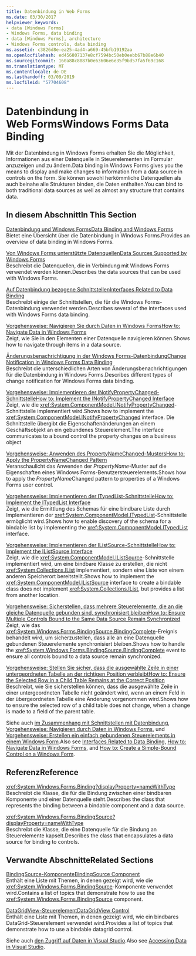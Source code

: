 ```yaml
---
title: Datenbindung in Web Forms
ms.date: 03/30/2017
helpviewer_keywords:
- data [Windows Forms]
- Windows Forms, data binding
- data [Windows Forms], architecture
- Windows Forms controls, data binding
ms.assetid: c3826d8e-ea25-4ad4-a669-45bfb19192aa
ms.openlocfilehash: ed456807137e8cf7594bc50eb0eebb67b88e6b40
ms.sourcegitcommit: 160a88c8087b0e63606e6e35f9bd57fa5f69c168
ms.translationtype: MT
ms.contentlocale: de-DE
ms.lasthandoff: 03/09/2019
ms.locfileid: "57704608"
---
```

# <a name="windows-forms-data-binding"></a><span data-ttu-id="28854-102">Datenbindung in Web Forms</span><span class="sxs-lookup"><span data-stu-id="28854-102">Windows Forms Data Binding</span></span>
<span data-ttu-id="28854-103">Mit der Datenbindung in Windows Forms erhalten Sie die Möglichkeit, Informationen aus einer Datenquelle in Steuerelementen im Formular anzuzeigen und zu ändern.</span><span class="sxs-lookup"><span data-stu-id="28854-103">Data binding in Windows Forms gives you the means to display and make changes to information from a data source in controls on the form.</span></span> <span data-ttu-id="28854-104">Sie können sowohl herkömmliche Datenquellen als auch beinahe alle Strukturen binden, die Daten enthalten.</span><span class="sxs-lookup"><span data-stu-id="28854-104">You can bind to both traditional data sources as well as almost any structure that contains data.</span></span>  
  
## <a name="in-this-section"></a><span data-ttu-id="28854-105">In diesem Abschnitt</span><span class="sxs-lookup"><span data-stu-id="28854-105">In This Section</span></span>  
 [<span data-ttu-id="28854-106">Datenbindung und Windows Forms</span><span class="sxs-lookup"><span data-stu-id="28854-106">Data Binding and Windows Forms</span></span>](data-binding-and-windows-forms.md)  
 <span data-ttu-id="28854-107">Bietet eine Übersicht über die Datenbindung in Windows Forms.</span><span class="sxs-lookup"><span data-stu-id="28854-107">Provides an overview of data binding in Windows Forms.</span></span>  
  
 [<span data-ttu-id="28854-108">Von Windows Forms unterstützte Datenquellen</span><span class="sxs-lookup"><span data-stu-id="28854-108">Data Sources Supported by Windows Forms</span></span>](data-sources-supported-by-windows-forms.md)  
 <span data-ttu-id="28854-109">Beschreibt die Datenquellen, die in Verbindung mit Windows Forms verwendet werden können.</span><span class="sxs-lookup"><span data-stu-id="28854-109">Describes the data sources that can be used with Windows Forms.</span></span>  
  
 [<span data-ttu-id="28854-110">Auf Datenbindung bezogene Schnittstellen</span><span class="sxs-lookup"><span data-stu-id="28854-110">Interfaces Related to Data Binding</span></span>](interfaces-related-to-data-binding.md)  
 <span data-ttu-id="28854-111">Beschreibt einige der Schnittstellen, die für die Windows Forms-Datenbindung verwendet werden.</span><span class="sxs-lookup"><span data-stu-id="28854-111">Describes several of the interfaces used with Windows Forms data binding.</span></span>  
  
 [<span data-ttu-id="28854-112">Vorgehensweise: Navigieren Sie durch Daten in Windows Forms</span><span class="sxs-lookup"><span data-stu-id="28854-112">How to: Navigate Data in Windows Forms</span></span>](how-to-navigate-data-in-windows-forms.md)  
 <span data-ttu-id="28854-113">Zeigt, wie Sie in den Elementen einer Datenquelle navigieren können.</span><span class="sxs-lookup"><span data-stu-id="28854-113">Shows how to navigate through items in a data source.</span></span>  
  
 [<span data-ttu-id="28854-114">Änderungsbenachrichtigung in der Windows Forms-Datenbindung</span><span class="sxs-lookup"><span data-stu-id="28854-114">Change Notification in Windows Forms Data Binding</span></span>](change-notification-in-windows-forms-data-binding.md)  
 <span data-ttu-id="28854-115">Beschreibt die unterschiedlichen Arten von Änderungsbenachrichtigungen für die Datenbindung in Windows Forms.</span><span class="sxs-lookup"><span data-stu-id="28854-115">Describes different types of change notification for Windows Forms data binding.</span></span>  
  
 [<span data-ttu-id="28854-116">Vorgehensweise: Implementieren der INotifyPropertyChanged-Schnittstelle</span><span class="sxs-lookup"><span data-stu-id="28854-116">How to: Implement the INotifyPropertyChanged Interface</span></span>](how-to-implement-the-inotifypropertychanged-interface.md)  
 <span data-ttu-id="28854-117">Zeigt, wie die <xref:System.ComponentModel.INotifyPropertyChanged>-Schnittstelle implementiert wird.</span><span class="sxs-lookup"><span data-stu-id="28854-117">Shows how to implement the <xref:System.ComponentModel.INotifyPropertyChanged> interface.</span></span> <span data-ttu-id="28854-118">Die Schnittstelle übergibt die Eigenschaftenänderungen an einem Geschäftsobjekt an ein gebundenes Steuerelement.</span><span class="sxs-lookup"><span data-stu-id="28854-118">The interface  communicates to a bound control the property changes on a business object</span></span>  
  
 [<span data-ttu-id="28854-119">Vorgehensweise: Anwenden des PropertyNameChanged-Musters</span><span class="sxs-lookup"><span data-stu-id="28854-119">How to: Apply the PropertyNameChanged Pattern</span></span>](how-to-apply-the-propertynamechanged-pattern.md)  
 <span data-ttu-id="28854-120">Veranschaulicht das Anwenden der *PropertyName*-Muster auf die Eigenschaften eines Windows Forms-Benutzersteuerelements.</span><span class="sxs-lookup"><span data-stu-id="28854-120">Shows how to apply the *PropertyName*Changed pattern to properties of a Windows Forms user control.</span></span>  
  
 [<span data-ttu-id="28854-121">Vorgehensweise: Implementieren der ITypedList-Schnittstelle</span><span class="sxs-lookup"><span data-stu-id="28854-121">How to: Implement the ITypedList Interface</span></span>](how-to-implement-the-itypedlist-interface.md)  
 <span data-ttu-id="28854-122">Zeigt, wie die Ermittlung des Schemas für eine bindbare Liste durch Implementieren der <xref:System.ComponentModel.ITypedList>-Schnittstelle ermöglicht wird.</span><span class="sxs-lookup"><span data-stu-id="28854-122">Shows how to enable discovery of the schema for a bindable list by implementing the <xref:System.ComponentModel.ITypedList> interface.</span></span>  
  
 [<span data-ttu-id="28854-123">Vorgehensweise: Implementieren der IListSource-Schnittstelle</span><span class="sxs-lookup"><span data-stu-id="28854-123">How to: Implement the IListSource Interface</span></span>](how-to-implement-the-ilistsource-interface.md)  
 <span data-ttu-id="28854-124">Zeigt, wie die <xref:System.ComponentModel.IListSource>-Schnittstelle implementiert wird, um eine bindbare Klasse zu erstellen, die nicht <xref:System.Collections.IList> implementiert, sondern eine Liste von einem anderen Speicherort bereitstellt.</span><span class="sxs-lookup"><span data-stu-id="28854-124">Shows how to implement the <xref:System.ComponentModel.IListSource> interface to create a bindable class does not implement <xref:System.Collections.IList>, but provides a list from another location.</span></span>  
  
 [<span data-ttu-id="28854-125">Vorgehensweise: Sicherstellen, dass mehrere Steuerelemente, die an die gleiche Datenquelle gebunden sind, synchronisiert bleiben</span><span class="sxs-lookup"><span data-stu-id="28854-125">How to: Ensure Multiple Controls Bound to the Same Data Source Remain Synchronized</span></span>](multiple-controls-bound-to-data-source-synchronized.md)  
 <span data-ttu-id="28854-126">Zeigt, wie das <xref:System.Windows.Forms.BindingSource.BindingComplete>-Ereignis behandelt wird, um sicherzustellen, dass alle an eine Datenquelle gebundenen Steuerelemente synchronisiert bleiben.</span><span class="sxs-lookup"><span data-stu-id="28854-126">Shows how to handle the <xref:System.Windows.Forms.BindingSource.BindingComplete> event to ensure all controls bound to a data source remain synchronized.</span></span>  
  
 [<span data-ttu-id="28854-127">Vorgehensweise: Stellen Sie sicher, dass die ausgewählte Zeile in einer untergeordneten Tabelle an der richtigen Position verbleibt</span><span class="sxs-lookup"><span data-stu-id="28854-127">How to: Ensure the Selected Row in a Child Table Remains at the Correct Position</span></span>](ensure-the-selected-row-in-a-child-table-correct.md)  
 <span data-ttu-id="28854-128">Beschreibt, wie Sie sicherstellen können, dass die ausgewählte Zeile in einer untergeordneten Tabelle nicht geändert wird, wenn an einem Feld in der übergeordneten Tabelle eine Änderung vorgenommen wird.</span><span class="sxs-lookup"><span data-stu-id="28854-128">Shows how to ensure the selected row of a child table does not change, when a change is made to a field of the parent table.</span></span>  
  
 <span data-ttu-id="28854-129">Siehe auch [im Zusammenhang mit Schnittstellen mit Datenbindung](interfaces-related-to-data-binding.md), [Vorgehensweise: Navigieren durch Daten in Windows Forms](how-to-navigate-data-in-windows-forms.md), und [Vorgehensweise: Erstellen ein einfach gebundenen Steuerelements in einem Windows Form](how-to-create-a-simple-bound-control-on-a-windows-form.md).</span><span class="sxs-lookup"><span data-stu-id="28854-129">Also see [Interfaces Related to Data Binding](interfaces-related-to-data-binding.md), [How to: Navigate Data in Windows Forms](how-to-navigate-data-in-windows-forms.md), and [How to: Create a Simple-Bound Control on a Windows Form](how-to-create-a-simple-bound-control-on-a-windows-form.md).</span></span>  
  
## <a name="reference"></a><span data-ttu-id="28854-130">Referenz</span><span class="sxs-lookup"><span data-stu-id="28854-130">Reference</span></span>  
 <xref:System.Windows.Forms.Binding?displayProperty=nameWithType>  
 <span data-ttu-id="28854-131">Beschreibt die Klasse, die für die Bindung zwischen einer bindbaren Komponente und einer Datenquelle steht.</span><span class="sxs-lookup"><span data-stu-id="28854-131">Describes the class that represents the binding between a bindable component and a data source.</span></span>  
  
 <xref:System.Windows.Forms.BindingSource?displayProperty=nameWithType>  
 <span data-ttu-id="28854-132">Beschreibt die Klasse, die eine Datenquelle für die Bindung an Steuerelemente kapselt.</span><span class="sxs-lookup"><span data-stu-id="28854-132">Describes the class that encapsulates a data source for binding to controls.</span></span>  
  
## <a name="related-sections"></a><span data-ttu-id="28854-133">Verwandte Abschnitte</span><span class="sxs-lookup"><span data-stu-id="28854-133">Related Sections</span></span>  
 [<span data-ttu-id="28854-134">BindingSource-Komponente</span><span class="sxs-lookup"><span data-stu-id="28854-134">BindingSource Component</span></span>](./controls/bindingsource-component.md)  
 <span data-ttu-id="28854-135">Enthält eine Liste mit Themen, in denen gezeigt wird, wie die <xref:System.Windows.Forms.BindingSource>-Komponente verwendet wird.</span><span class="sxs-lookup"><span data-stu-id="28854-135">Contains a list of topics that demonstrate how to use the <xref:System.Windows.Forms.BindingSource> component.</span></span>  
  
 [<span data-ttu-id="28854-136">DataGridView-Steuerelement</span><span class="sxs-lookup"><span data-stu-id="28854-136">DataGridView Control</span></span>](./controls/datagridview-control-windows-forms.md)  
 <span data-ttu-id="28854-137">Enthält eine Liste mit Themen, in denen gezeigt wird, wie ein bindbares DataGrid-Steuerelement verwendet wird.</span><span class="sxs-lookup"><span data-stu-id="28854-137">Provides a list of topics that demonstrate how to use a bindable datagrid control.</span></span>  
  
 <span data-ttu-id="28854-138">Siehe auch [den Zugriff auf Daten in Visual Studio](/visualstudio/data-tools/accessing-data-in-visual-studio).</span><span class="sxs-lookup"><span data-stu-id="28854-138">Also see [Accessing Data in Visual Studio](/visualstudio/data-tools/accessing-data-in-visual-studio).</span></span>

